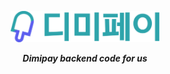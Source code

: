 <p align="center">
  <picture>
    <source media="(prefers-color-scheme: dark)" srcset="./assets/logo-white.svg" height="50px">
    <img alt="dimipay logo" src="./assets/logo-main-1.svg" height="50px">
  </picture>
  <p align="center"><b><i>Dimipay backend code for us<i><b></p>
</p>
